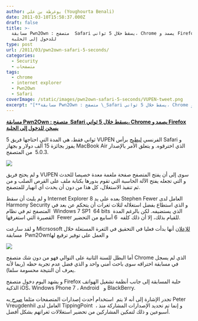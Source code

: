 ```yaml
---
author: يوغرطة بن علي (Youghourta Benali)
date: 2011-03-10T15:58:37.000Z
draft: false
title: >-
  مسابقة Pwn2Own : متصفح  Safari يسقط خلال 5 ثواني، Chrome يصمد و Firefox يسخن
  للدخول إلى الحلبة 
type: post
url: /2011/03/pwn2own-safari-5-seconds/
categories:
  - Security
  - متصفحات
tags:
  - chrome
  - internet explorer
  - Pwn2Own
  - Safari
coverImage: /static/images/pwn2own-safari-5-seconds/VUPEN-tweet.png
excerpt: "[**مسابقة Pwn2Own : متصفح \_Safari يسقط خلال 5 ثواني، Chrome يصمد و Firefox يسخن للدخول إلى الحلبة**](https://www.it-scoop.com/2011/03/pwn2own-safari-5-seconds/)\n\n5 ثواني فقط، هي المدة التي احتاجها فريق VUPEN الفرنسي [ليطيح](http://twitter.com/VUPEN/status/45665151776600064) برأس Safari و يفوز بجائزة 15 ألف دولار و بجهاز MacBook Air الذي"
---
```

[**مسابقة Pwn2Own : متصفح  Safari يسقط خلال 5 ثواني، Chrome يصمد و Firefox يسخن للدخول إلى الحلبة**](https://www.it-scoop.com/2011/03/pwn2own-safari-5-seconds/)

5 ثواني فقط، هي المدة التي احتاجها فريق VUPEN الفرنسي [ليطيح](http://twitter.com/VUPEN/status/45665151776600064) برأس Safari و يفوز بجائزة 15 ألف دولار و بجهاز MacBook Air الذي اخترقوه. و يتعلق الأمر بالإصدار 5.0.3  من المتصفح.

![](/static/images/pwn2own-safari-5-seconds/VUPEN-tweet.png)

و لم يحتج فريق VUPEN سوى إلى أن يفتح المتصفح صفحة ملغمة معدة خصيصا للحدث و التي تجعله يفتح الآلة الحاسبة التي تقوم بدورها بكتابة ملف على القرص الصلب و من ثم تنفيذ الاستغلال، كل هذا من دون أن يحدث أي انهيار للمتصفح.

و لم يلبث أن سقط Internet Explorer 8 بعده على يد Stephen Fewer العامل لدى Harmony Security و الذي استطاع بفضل استغلاله لثلاث ثغرات أن يتحكم عن بعد في المتصفح ثم في نظام  Windows 7 SP1  64 bits  الذي يستضيفه. لكن بالرغم المدة القصيرة التي استغرقها  Fewer للقيام بذلك، إلا أن ذلك كلفه  6 أسابيع من التحضير.

و لقد سارعت Micrsosoft [للإعلان](http://twitter.com/msftsecresponse/status/45646985998516224) أنها بدأت فعليا في التحقيق في الثغرة المستغلة خلال مسابقة  Pwn2Ownو العمل على توفير ترقيع لها

![](/static/images/pwn2own-safari-5-seconds/msftsecresponse-tweet.png)

أما البطل للسنة الثانية على التوالي فهو من دون شك متصفح Chrome الذي لم يسجل في مسابقة اختراقه سوى باحث أمني واحد و الذي فضل عدم تجربة حظه (ربما لأنه يعرف أن النتيجة محسومة سلفا).

و يشهد اليوم دخول متصفح Firefox حلبة المسابقة إلى جانب أنظمة تشغيل الهواتف الذكية iOS، Windows Phone 7 ، Android   و BlackBerry.

تجدر الإشارة إلى أنه لا يتم  استخدام أحدث إصدارات المتصفحات مثلما [صرح ](http://www.computerworld.com/s/article/9214002/Safari_IE_hacked_first_at_Pwn2Own)به Peter Vreugdenhil العامل لدى TippingPoint  ، و إنما تم تحديد الإصدارات المشاركة منذ أسبوعين و ذلك لتمكين المشاركين من تحضير استغلالات ثغراتهم بشكل أفضل.
